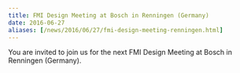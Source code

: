 ```yaml
---
title: FMI Design Meeting at Bosch in Renningen (Germany)
date: 2016-06-27
aliases: [/news/2016/06/27/fmi-design-meeting-renningen.html]
---
```


You are invited to join us for the next FMI Design Meeting at Bosch in Renningen (Germany).
